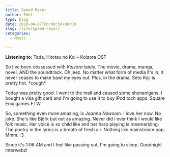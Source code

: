 ```yaml
---
title: Speed Racer
author: Edel
type: blog
date: 2010-04-07T06:08:50+00:00
slug: /life/speed-racer/
categories:
  - Music

---
```

**Listening to:** Tada, Hitotsu no Koi &#8211; Koizora OST

So I've been obssessed with _Koizora_ lately. The movie, drama, manga, novel, AND the soundtrack. Oh jeez. No matter what form of media it's in, it never ceases to make bawl my eyes out. Plus, in the drama, Seto Koji is pretty hot. \*cough\*

Today was pretty good. I went to the mall and caused some shenanigans. I bought a visa gift card and I'm going to use it to buy iPod toch apps. Square Enix games FTW.

So, something even more amazing, is _Joanna Newsom_. I love her now. No joke. She's like Björk but not as amazing. Never did I ever think I would like folk music. Her voice is so child like and her harp playing is mesmerizing. The poetry in the lyrics is a breath of fresh air. Nothing like mainstream pop. Mmm. :3

Since it's 1:06 AM and I feel like passing out, I'm going to sleep. Goodnight interwebz!



